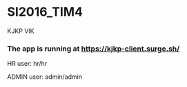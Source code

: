 # SI2016_TIM4
KJKP VIK

### The app is running at https://kjkp-client.surge.sh/

HR user: hr/hr

ADMIN user: admin/admin
